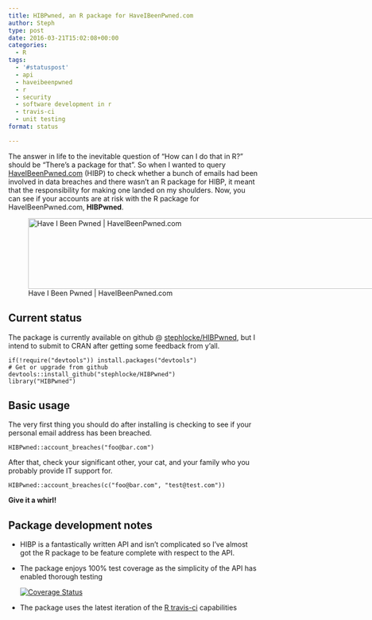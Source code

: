 ```yaml
---
title: HIBPwned, an R package for HaveIBeenPwned.com
author: Steph
type: post
date: 2016-03-21T15:02:08+00:00
categories:
  - R
tags:
  - '#statuspost'
  - api
  - haveibeenpwned
  - r
  - security
  - software development in r
  - travis-ci
  - unit testing
format: status

---
```

The answer in life to the inevitable question of &#8220;How can I do that in R?&#8221; should be &#8220;There&#8217;s a package for that&#8221;. So when I wanted to query [HaveIBeenPwned.com][1] (HIBP) to check whether a bunch of emails had been involved in data breaches and there wasn&#8217;t an R package for HIBP, it meant that the responsibility for making one landed on my shoulders. Now, you can see if your accounts are at risk with the R package for HaveIBeenPwned.com, **HIBPwned**.
  
<figure id="attachment_61581" style="width: 768px" class="wp-caption alignnone"><img src="http://res.cloudinary.com/lockedata/image/upload/c_scale,q_80,w_750/v1499850337/hibp_os8t5d.png" alt="Have I Been Pwned | HaveIBeenPwned.com" width="768" height="142" class="size-medium_large wp-image-61581" /><figcaption class="wp-caption-text">Have I Been Pwned | HaveIBeenPwned.com</figcaption></figure>

## Current status

The package is currently available on github @ [stephlocke/HIBPwned][2], but I intend to submit to CRAN after getting some feedback from y&#8217;all.

<!--more-->

<pre><code class="r">if(!require("devtools")) install.packages("devtools")
# Get or upgrade from github
devtools::install_github("stephlocke/HIBPwned")
library("HIBPwned")
</code></pre>

## Basic usage

The very first thing you should do after installing is checking to see if your personal email address has been breached.

<pre><code class="r">HIBPwned::account_breaches("foo@bar.com")
</code></pre>

After that, check your significant other, your cat, and your family who you probably provide IT support for.

<pre><code class="r">HIBPwned::account_breaches(c("foo@bar.com", "test@test.com"))
</code></pre>

**Give it a whirl!**

## Package development notes

  * HIBP is a fantastically written API and isn&#8217;t complicated so I&#8217;ve almost got the R package to be feature complete with respect to the API.
  * The package enjoys 100% test coverage as the simplicity of the API has enabled thorough testing
  
    [![Coverage Status][3]][4]
  * The package uses the latest iteration of the [R travis-ci][5] capabilities

 [1]: https://haveibeenpwned.com
 [2]: https://github.com/stephlocke/HIBPwned
 [3]: https://coveralls.io/repos/github/stephlocke/HIBPwned/badge.svg?branch=master
 [4]: https://coveralls.io/github/stephlocke/HIBPwned?branch=master
 [5]: http://blog.rstudio.org/2016/03/09/r-on-travis-ci/